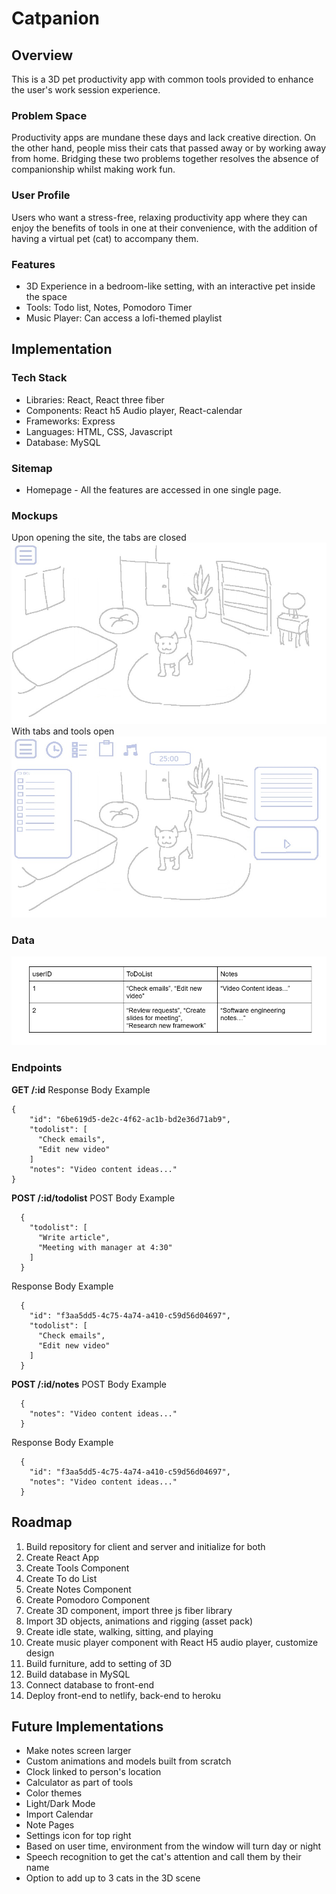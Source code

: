 # Catpanion

## Overview

This is a 3D pet productivity app with common tools provided to enhance the user's work session experience.

### Problem Space

Productivity apps are mundane these days and lack creative direction. On the other hand, people miss their cats that passed away or by working away from home. Bridging these two problems together resolves the absence of companionship whilst making work fun.

### User Profile

Users who want a stress-free, relaxing productivity app where they can enjoy the benefits of tools in one at their convenience, with the addition of having a virtual pet (cat) to accompany them.

### Features

- 3D Experience in a bedroom-like setting, with an interactive pet inside the space
- Tools: Todo list, Notes, Pomodoro Timer
- Music Player: Can access a lofi-themed playlist

## Implementation

### Tech Stack

- Libraries: React, React three fiber
- Components: React h5 Audio player, React-calendar
- Frameworks: Express
- Languages: HTML, CSS, Javascript
- Database: MySQL

### Sitemap

- Homepage - All the features are accessed in one single page.

### Mockups

Upon opening the site, the tabs are closed
![](assets/images/mockup_1.jpg)
With tabs and tools open
![](assets/images/mockup_2.jpg)

### Data

![](/assets/images/mockup_datatable.png)

### Endpoints

**GET /:id**
Response Body Example

```
{
    "id": "6be619d5-de2c-4f62-ac1b-bd2e36d71ab9",
    "todolist": [
      "Check emails",
      "Edit new video"
    ]
    "notes": "Video content ideas..."
}
```

**POST /:id/todolist**
POST Body Example

```
  {
    "todolist": [
      "Write article",
      "Meeting with manager at 4:30"
    ]
  }
```

Response Body Example

```
  {
    "id": "f3aa5dd5-4c75-4a74-a410-c59d56d04697",
    "todolist": [
      "Check emails",
      "Edit new video"
    ]
  }
```

**POST /:id/notes**
POST Body Example

```
  {
    "notes": "Video content ideas..."
  }
```

Response Body Example

```
  {
    "id": "f3aa5dd5-4c75-4a74-a410-c59d56d04697",
    "notes": "Video content ideas..."
  }
```

## Roadmap

1. Build repository for client and server and initialize for both
2. Create React App
3. Create Tools Component
4. Create To do List
5. Create Notes Component
6. Create Pomodoro Component
7. Create 3D component, import three js fiber library
8. Import 3D objects, animations and rigging (asset pack)
9. Create idle state, walking, sitting, and playing
10. Create music player component with React H5 audio player, customize design
11. Build furniture, add to setting of 3D
12. Build database in MySQL
13. Connect database to front-end
14. Deploy front-end to netlify, back-end to heroku

## Future Implementations

- Make notes screen larger
- Custom animations and models built from scratch
- Clock linked to person's location
- Calculator as part of tools
- Color themes
- Light/Dark Mode
- Import Calendar
- Note Pages
- Settings icon for top right
- Based on user time, environment from the window will turn day or night
- Speech recognition to get the cat's attention and call them by their name
- Option to add up to 3 cats in the 3D scene
